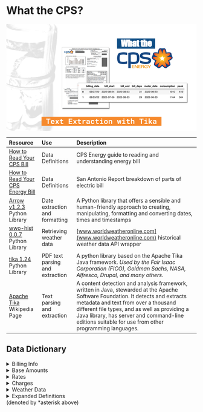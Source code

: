 # What the CPS?
![My Image](imgs/header.png)

Resource | Use | Description
:-- | :-- | :--
[How to Read Your CPS Bill](https://www.cpsenergy.com/content/dam/corporate/en/Documents/Your_Bill.pdf) | Data Definitions | CPS Energy guide to reading and understanding energy bill
[How to Read Your CPS Energy Bill](https://sanantonioreport.org/how-to-read-your-cps-energy-bill/) | Data Definitions | San Antonio Report breakdown of parts of electric bill
[Arrow v1.2.3](https://arrow.readthedocs.io/en/latest/#) Python Library | Date extraction and formatting | A Python library that offers a sensible and human-friendly approach to creating, manipulating, formatting and converting dates, times and timestamps
[wwo-hist 0.0.7](https://pypi.org/project/wwo-hist/) Python Library| Retrieving weather data |[www.worldweatheronline.com](www.worldweatheronline.com) historical weather data API wrapper 
[tika 1.24](https://pypi.org/project/tika/) Python Library | PDF text parsing and extraction | A python library based on the Apache Tika Java framework. *Used by the Fair Isaac Corporation (FICO), Goldman Sachs, NASA, Alfresco, Drupal, and many others.*
[Apache Tika]() Wikipedia Page | Text parsing and extraction | A content detection and analysis framework, written in Java, stewarded at the Apache Software Foundation. It detects and extracts metadata and text from over a thousand different file types, and as well as providing a Java library, has server and command-line editions suitable for use from other programming languages.

## Data Dictionary
<details><summary>Billing Info</summary>

Bill Detail | Label | Description
:-- | :-- | :--
Billing Date | `bill_date` | YYYY-MM-DD
Billing Period Start | `bill_start` | YYYY-MM-DD | Start date of the billing period
Billing Period End | `bill_end` | YYYY-MM-DD | End date of the billing period
Billing Period (days) | `bill_period_days` | *int*, number of days in billing period, `bill_end` - `bill_start`
</details>

<details><summary>Base Amounts</summary>

Base Figure | Label | Description
:-- | :-- | :--
Meter Read | `meter` | The meter reading
Energy Consumption | `consumption` | kWh Used
*Peak Consumption | `peak` | *float*, kWh used in excess of 600 during designated peak months;
Peak Consumption - All Months | `peak_all`| kWh used in excess of 600 for all months
</details>

<details><summary>Rates</summary>

Rate Detail | Label | Description
:-- | :-- | :--
Base rate | `consumption_rate` | *float*, per kWh charge for consumption
Peak Consumption Rate | `peak_rate` | *float*, per kWh charge for peak consumption
*Fuel Adjustment Rate | `fuel_rate` | *float*, The cost for fuel above the base rate
Regualtory Adjustment Rate | `regulatory_rate` | *float*, This covers two costs — the cost of statewide transmission and the cost CPS Energy pays to be a part of the Electric Reliability Council of Texas (ERCOT)
</details>

<details><summary>Charges</summary>

Charge Detail | Label | Description
:-- | :-- | :--
*Service Availablity Charge | `service_charge` | *float*, Covers the cost of metering and billing for your address, regardless of consumption
Energy Charge | `consumption_charge` | *float*, Recovers costs for power plants and other infrastructure based on the amount of electricity you use, `consumption` * `consumption_rate` 
Peak Consumption Charge | `peak_charge` | *float*, The Peak Capacity Charge covers the higher costs for electricity CPS Energy incurs during summer months when demand for electricity is at its highest
Fuel Adjustment Charge | `fuel_charge` | *float*, `fuel_rate` * `consumption`, The fuel adjustment covers the difference between the base rate customers are charged for natural gas use and how much it actually costs to get and deliver that gas. This charge fluctuates with the market price of natural gas.
Regulatory Adjustment Charge | `regulatory_charge` | *float*, `regulatory_rate` * `consumption` 
Total Bill Amount | `total_bill` | *float*, (1) `service_charge` + (2) `consumption_charge` + (3) `peak_charge` + (4) `fuel_charge` + (5) `regulatory_charge`
</details>

<details><summary>Weather Data</summary>

Weather Detail | Label | Description
:-- | :-- | :--
Weather Date
Feels Like Temp
Max Temp
Min Temp
Temp Spread
Humidity
Heat Index
Wind Chill
Wind Gust
Cloud Cover
Precipitation
Sun Hours
Sunrise
Sunset
</details>

<details><summary>Expanded Definitions<br>
(denoted by *asterisk above)</summary>

>****Service Availability Charge***<br>
This is a fixed monthly charge to recover billing and metering. Billing costs include the paper the bill is printed on, the envelope and mailing costs. Metering covers the physical meter, transmission lines and poles, down to screws and bolts. Prior to the rate increase, this charge was $8.75.

>****Peak Consumption***<br>
Applies during the months of June through September when an additional charge is applied for every kilowatt hour (kWh) used in excess of 600 kWh. The Peak Capacity Charge covers the higher costs for electricity CPS Energy incurs during summer months when demand for electricity is at its highest. CPS Energy says this charge is to encourage customers to conserve during months when energy demand is highest. 

>****Fuel Adjustment***<br>
This rate fluctuates monthly based on the prices CPS Energy pays for fuel. When the market price of natural gas is high, this charge goes up. ***Customers also pay about $0.00087 per kilowatt hour toward the Winter Storm Uri recovery costs.***

>****Regulatory Adjustment***<br>
 As part of ERCOT, CPS Energy is able to buy additional power from the market as needed and to sell excess power into the market. ERCOT is responsible for managing the statewide electric grid, and as such charges a mandatory fee to recover its administrative costs for managing the grid. 
</details>
